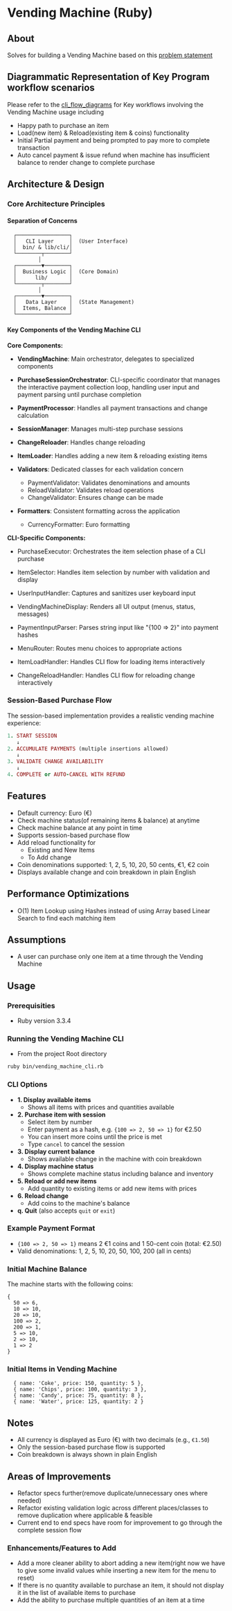 # Vending Machine (Ruby)

## About
Solves for building a Vending Machine  based on this [problem statement](https://github.com/boddhisattva/vending_machine_kata_ruby/blob/main/problem_statement.md)

## Diagrammatic Representation of Key Program workflow scenarios
Please refer to the [cli_flow_diagrams](https://github.com/boddhisattva/vending_machine_kata_ruby/blob/main/docs/cli_flow_diagrams.md) for Key workflows
involving the Vending Machine usage including
- Happy path to purchase an item
- Load(new item) & Reload(existing item & coins) functionality
- Initial Partial payment and being prompted to pay more to complete transaction
- Auto cancel payment & issue refund when machine has insufficient balance to render change to complete purchase

## Architecture & Design

  ### Core Architecture Principles

  #### Separation of Concerns

  ```
    ┌─────────────────┐
    │   CLI Layer     │  (User Interface)
    │  bin/ & lib/cli/│
    └────────┬────────┘
            │
    ┌────────▼────────┐
    │  Business Logic │  (Core Domain)
    │      lib/       │
    └────────┬────────┘
            │
    ┌────────▼────────┐
    │   Data Layer    │  (State Management)
    │  Items, Balance │
    └─────────────────┘
  ```

  #### Key Components of the Vending Machine CLI
  **Core Components:**
  - **VendingMachine**: Main orchestrator, delegates to specialized components

  - **PurchaseSessionOrchestrator**: CLI-specific coordinator that manages the interactive payment collection loop, handling user input and payment parsing until purchase
  completion

  - **PaymentProcessor**: Handles all payment transactions and change calculation

  - **SessionManager**: Manages multi-step purchase sessions

  - **ChangeReloader**: Handles change reloading

  - **ItemLoader**: Handles adding a new item & reloading existing items

  - **Validators**: Dedicated classes for each validation concern

    - PaymentValidator: Validates denominations and amounts
    - ReloadValidator: Validates reload operations
    - ChangeValidator: Ensures change can be made

  - **Formatters**: Consistent formatting across the application
    - CurrencyFormatter: Euro formatting

  **CLI-Specific Components:**
  - PurchaseExecutor: Orchestrates the item selection phase of a CLI purchase

  - ItemSelector: Handles item selection by number with validation and display

  - UserInputHandler: Captures and sanitizes user keyboard input

  - VendingMachineDisplay: Renders all UI output (menus, status, messages)

  - PaymentInputParser: Parses string input like "{100 => 2}" into payment hashes

  - MenuRouter: Routes menu choices to appropriate actions

  - ItemLoadHandler: Handles CLI flow for loading items interactively

  - ChangeReloadHandler: Handles CLI flow for reloading change interactively


  ### Session-Based Purchase Flow

  The session-based implementation provides a realistic vending machine experience:

  ```ruby
  1. START SESSION
     ↓
  2. ACCUMULATE PAYMENTS (multiple insertions allowed)
     ↓
  3. VALIDATE CHANGE AVAILABILITY
     ↓
  4. COMPLETE or AUTO-CANCEL WITH REFUND
  ```

## Features
- Default currency: Euro (€)
- Check machine status(of remaining items & balance) at anytime
- Check machine balance at any point in time
- Supports session-based purchase flow
- Add reload functionality for
  - Existing and New Items
  - To Add change
- Coin denominations supported: 1, 2, 5, 10, 20, 50 cents, €1, €2 coin
- Displays available change and coin breakdown in plain English

## Performance Optimizations
  - O(1) Item Lookup using Hashes instead of using Array based Linear Search
  to find each matching item

## Assumptions
- A user can purchase only one item at a time through the Vending Machine

## Usage

### Prerequisities
- Ruby version 3.3.4

### Running the Vending Machine CLI

- From the project Root directory

```sh
ruby bin/vending_machine_cli.rb
```

### CLI Options
- **1. Display available items**
  - Shows all items with prices and quantities available
- **2. Purchase item with session**
  - Select item by number
  - Enter payment as a hash, e.g. `{100 => 2, 50 => 1}` for €2.50
  - You can insert more coins until the price is met
  - Type `cancel` to cancel the session
- **3. Display current balance**
  - Shows available change in the machine with coin breakdown
- **4. Display machine status**
  - Shows complete machine status including balance and inventory
- **5. Reload or add new items**
  - Add quantity to existing items or add new items with prices
- **6. Reload change**
  - Add coins to the machine's balance
- **q. Quit** (also accepts `quit` or `exit`)

### Example Payment Format
- `{100 => 2, 50 => 1}` means 2 €1 coins and 1 50-cent coin (total: €2.50)
- Valid denominations: 1, 2, 5, 10, 20, 50, 100, 200 (all in cents)

### Initial Machine Balance
The machine starts with the following coins:
```
{
  50 => 6,
  10 => 10,
  20 => 10,
  100 => 2,
  200 => 1,
  5 => 10,
  2 => 10,
  1 => 2
}
```

### Initial Items in Vending Machine
```
  { name: 'Coke', price: 150, quantity: 5 },
  { name: 'Chips', price: 100, quantity: 3 },
  { name: 'Candy', price: 75, quantity: 8 },
  { name: 'Water', price: 125, quantity: 2 }

```

## Notes
- All currency is displayed as Euro (€) with two decimals (e.g., `€1.50`)
- Only the session-based purchase flow is supported
- Coin breakdown is always shown in plain English

## Areas of Improvements
- Refactor specs further(remove duplicate/unnecessary ones where needed)
- Refactor existing validation logic across different places/classes to remove duplication where applicable & feasible
- Current end to end specs have room for improvement to go through the complete session flow

### Enhancements/Features to Add
- Add a more cleaner ability to abort adding a new item(right now we have to give some invalid values while inserting a new item for the menu to reset)
- If there is no quantity available to purchase an item, it should not display it in the list of available items to purchase
- Add the ability to purchase multiple quantities of an item at a time

